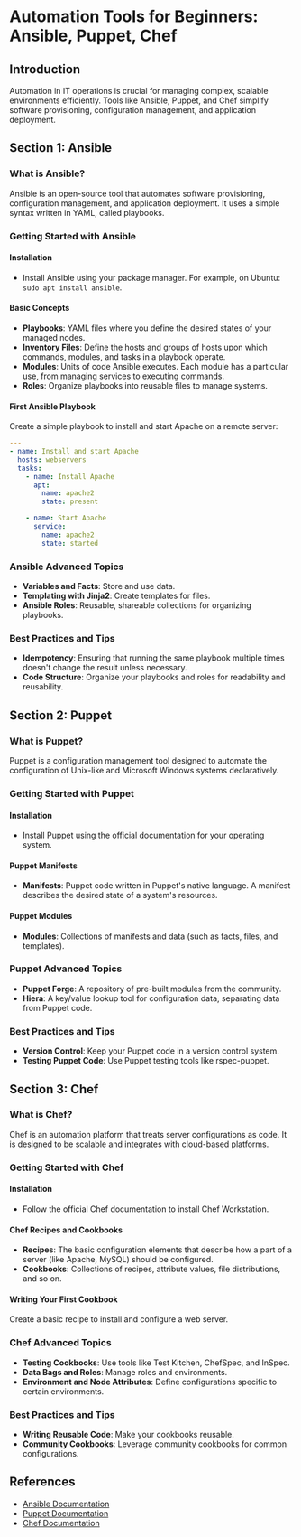 # Automation Tools for Beginners: Ansible, Puppet, Chef

## Introduction

Automation in IT operations is crucial for managing complex, scalable environments efficiently. Tools like Ansible, Puppet, and Chef simplify software provisioning, configuration management, and application deployment.

## Section 1: Ansible

### What is Ansible?

Ansible is an open-source tool that automates software provisioning, configuration management, and application deployment. It uses a simple syntax written in YAML, called playbooks.

### Getting Started with Ansible

#### Installation

- Install Ansible using your package manager. For example, on Ubuntu: `sudo apt install ansible`.

#### Basic Concepts

- **Playbooks**: YAML files where you define the desired states of your managed nodes.
- **Inventory Files**: Define the hosts and groups of hosts upon which commands, modules, and tasks in a playbook operate.
- **Modules**: Units of code Ansible executes. Each module has a particular use, from managing services to executing commands.
- **Roles**: Organize playbooks into reusable files to manage systems.

#### First Ansible Playbook

Create a simple playbook to install and start Apache on a remote server:

```yaml
---
- name: Install and start Apache
  hosts: webservers
  tasks:
    - name: Install Apache
      apt:
        name: apache2
        state: present

    - name: Start Apache
      service:
        name: apache2
        state: started
```

### Ansible Advanced Topics

- **Variables and Facts**: Store and use data.
- **Templating with Jinja2**: Create templates for files.
- **Ansible Roles**: Reusable, shareable collections for organizing playbooks.

### Best Practices and Tips

- **Idempotency**: Ensuring that running the same playbook multiple times doesn't change the result unless necessary.
- **Code Structure**: Organize your playbooks and roles for readability and reusability.

## Section 2: Puppet

### What is Puppet?

Puppet is a configuration management tool designed to automate the configuration of Unix-like and Microsoft Windows systems declaratively.

### Getting Started with Puppet

#### Installation

- Install Puppet using the official documentation for your operating system.

#### Puppet Manifests

- **Manifests**: Puppet code written in Puppet's native language. A manifest describes the desired state of a system's resources.

#### Puppet Modules

- **Modules**: Collections of manifests and data (such as facts, files, and templates).

### Puppet Advanced Topics

- **Puppet Forge**: A repository of pre-built modules from the community.
- **Hiera**: A key/value lookup tool for configuration data, separating data from Puppet code.

### Best Practices and Tips

- **Version Control**: Keep your Puppet code in a version control system.
- **Testing Puppet Code**: Use Puppet testing tools like rspec-puppet.

## Section 3: Chef

### What is Chef?

Chef is an automation platform that treats server configurations as code. It is designed to be scalable and integrates with cloud-based platforms.

### Getting Started with Chef
#### Installation
- Follow the official Chef documentation to install Chef Workstation.

#### Chef Recipes and Cookbooks
- **Recipes**: The basic configuration elements that describe how a part of a server (like Apache, MySQL) should be configured.
- **Cookbooks**: Collections of recipes, attribute values, file distributions, and so on.

#### Writing Your First Cookbook
Create a basic recipe to install and configure a web server.

### Chef Advanced Topics
- **Testing Cookbooks**: Use tools like Test Kitchen, ChefSpec, and InSpec.
- **Data Bags and Roles**: Manage roles and environments.
- **Environment and Node Attributes**: Define configurations specific to certain environments.

### Best Practices and Tips
- **Writing Reusable Code**: Make your cookbooks reusable.
- **Community Cookbooks**: Leverage community cookbooks for common configurations.


## References
- [Ansible Documentation](https://docs.ansible.com)
- [Puppet Documentation](https://puppet.com/docs)
- [Chef Documentation](https://docs.chef.io)
